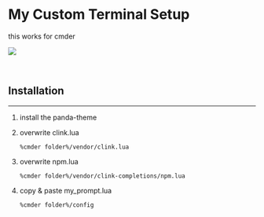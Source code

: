 # My Custom Terminal Setup

this works for cmder

![](https://i.imgur.com/XZplVh5.png)

<br/>

## Installation

---

1. install the panda-theme
2. overwrite clink.lua

   `%cmder folder%/vendor/clink.lua`

3. overwrite npm.lua

   `%cmder folder%/vendor/clink-completions/npm.lua`

4. copy & paste my_prompt.lua

   `%cmder folder%/config`
